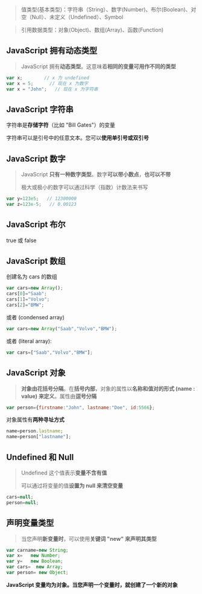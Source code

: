 > 值类型(基本类型)：字符串（String）、数字(Number)、布尔(Boolean)、对空（Null）、未定义（Undefined）、Symbol

> 引用数据类型：对象(Object)、数组(Array)、函数(Function)

## JavaScript 拥有动态类型

> JavaScript 拥有**动态类型**。这意味着**相同的变量可用作不同的类型**

```js
var x;        // x 为 undefined
var x = 5;      // 现在 x 为数字
var x = "John";   // 现在 x 为字符串
```

## JavaScript 字符串

字符串是**存储字符**（比如 "Bill Gates"）的变量

字符串可以是引号中的任意文本。您可以**使用单引号或双引号**

## JavaScript 数字

> JavaScript **只有一种数字类型**。数字**可以带小数点**，**也可以不带**
>
> 极大或极小的数字可以通过科学（指数）计数法来书写

```js
var y=123e5;   // 12300000
var z=123e-5;   // 0.00123
```

## JavaScript 布尔

true 或 false

## JavaScript 数组

创建名为 cars 的数组

```js
var cars=new Array();
cars[0]="Saab";
cars[1]="Volvo";
cars[2]="BMW";
```

或者 (condensed array)

```js
var cars=new Array("Saab","Volvo","BMW");
```

或者 (literal array):

```js
var cars=["Saab","Volvo","BMW"];
```

## JavaScript 对象

> **对象由花括号分隔**。在**括号内部**，对象的属性以**名称和值对的形式 (name : value) 来定义**。属性由**逗号分隔**

```js
var person={firstname:"John", lastname:"Doe", id:5566};
```

对象属性有**两种寻址方式**

```js
name=person.lastname;
name=person["lastname"];
```

## Undefined 和 Null

> Undefined 这个值表示**变量不含有值**
>
> 可以通过将变量的值**设置为 null 来清空变量**

```js
cars=null;
person=null;
```

## 声明变量类型

> 当您声明**新变量时**，可以使用**关键词 "new" 来声明其类型**

```js
var carname=new String;
var x=   new Number;
var y=   new Boolean;
var cars=  new Array;
var person= new Object;
```

**JavaScript 变量均为对象。当您声明一个变量时，就创建了一个新的对象**

